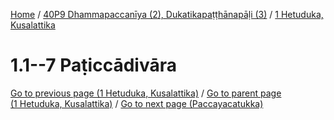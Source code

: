 
[Home](/) / [40P9 Dhammapaccanīya (2), Dukatikapaṭṭhānapāḷi (3)](../../40P9.md) / [1 Hetuduka, Kusalattika](../1.md)

# 1.1--7 Paṭiccādivāra


[Go to previous page (1 Hetuduka, Kusalattika)](../1.md) / [Go to parent page (1 Hetuduka, Kusalattika)](../1.md) / [Go to next page (Paccayacatukka)](1.1--7/Paccayacatukka.md)


